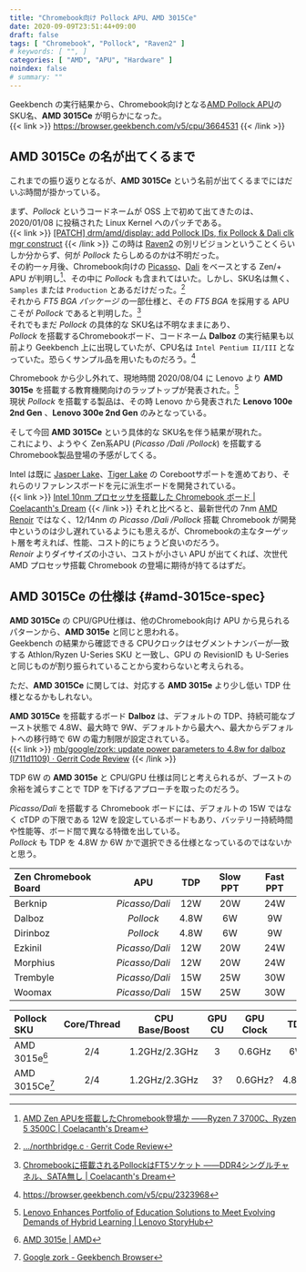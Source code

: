 ```yaml
---
title: "Chromebook向け Pollock APU、AMD 3015Ce"
date: 2020-09-09T23:51:44+09:00
draft: false
tags: [ "Chromebook", "Pollock", "Raven2" ]
# keywords: [ "", ]
categories: [ "AMD", "APU", "Hardware" ]
noindex: false
# summary: ""
---
```


Geekbench の実行結果から、Chromebook向けとなる[AMD Pollock APU](/tags/pollock)のSKU名、**AMD 3015Ce** が明らかになった。  
{{< link >}} <https://browser.geekbench.com/v5/cpu/3664531> {{< /link >}}

## AMD 3015Ce の名が出てくるまで

これまでの振り返りとなるが、**AMD 3015Ce** という名前が出てくるまでにはだいぶ時間が掛かっている。  

まず、*Pollock* というコードネームが OSS 上で初めて出てきたのは、2020/01/08 に投稿された Linux Kernel へのパッチである。  
{{< link >}} [[PATCH] drm/amd/display: add Pollock IDs, fix Pollock & Dali clk mgr construct](https://lists.freedesktop.org/archives/amd-gfx/2020-January/044548.html) {{< /link >}}
この時は [Raven2](/tags/raven2) の別リビジョンということくらいしか分からず、何が *Pollock* たらしめるのかは不明だった。  
その約一ヶ月後、Chromebook向けの [Picasso](/tags/picasso)、[Dali](/tags/dali) をベースとする Zen/+ APU が判明し[^fp5-chromebook-sku]、その中に *Pollock* も含まれてはいた。しかし、SKU名は無く、`Samples` または `Production` とあるだけだった。[^plk-samples-production]  
それから *FT5 BGA パッケージ* の一部仕様と、その *FT5 BGA* を採用する APU こそが *Pollock* であると判明した。[^plk-ft5]  
それでもまだ *Pollock* の具体的な SKU名は不明なままにあり、  
*Pollock* を搭載するChromebookボード、コードネーム **Dalboz** の実行結果も以前より Geekbench 上に出現していたが、CPU名は `Intel Pentium II/III` となっていた。恐らくサンプル品を用いたものだろう。[^gb5-dalboz-samples]  

[^plk-ft5]: [Chromebookに搭載されるPollockはFT5ソケット ――DDR4シングルチャネル、SATA無し | Coelacanth's Dream](/posts/2020/02/12/amd-pollock-ft5/)

Chromebook から少し外れて、現地時間 2020/08/04 に Lenovo より **AMD 3015e** を搭載する教育機関向けのラップトップが発表された。[^lenovo-amd-3015e]  
現状 *Pollock* を搭載する製品は、その時 Lenovo から発表された **Lenovo 100e 2nd Gen** 、**Lenovo 300e 2nd Gen** のみとなっている。  

そして今回 **AMD 3015Ce** という具体的な SKU名を伴う結果が現れた。  
これにより、ようやく Zen系APU (*Picasso /Dali /Pollock*) を搭載するChromebook製品登場の予感がしてくる。  

Intel は既に [Jasper Lake](/tags/jasper_lake)、[Tiger Lake](/tags/tiger_lake) の Corebootサポートを進めており、それらのリファレンスボードを元に派生ボードを開発されている。  
{{< link >}} [Intel 10nm プロセッサを搭載した Chromebook ボード | Coelacanth's Dream](/posts/2020/05/13/intel-10nm-processor-chromebook/) {{< /link >}}
それと比べると、最新世代の 7nm [AMD Renoir](/tags/renoir) ではなく、12/14nm の *Picasso /Dali /Pollock* 搭載 Chromebook が開発中というのは少し遅れているようにも思えるが、Chromebookの主なターゲット層を考えれば、性能、コスト的にちょうど良いのだろう。  
*Renoir* よりダイサイズの小さい、コストが小さい APU が出てくれば、次世代 AMD プロセッサ搭載 Chromebook の登場に期待が持てるはずだ。  

[^fp5-chromebook-sku]: [AMD Zen APUを搭載したChromebook登場か ――Ryzen 7 3700C、Ryzen 5 3500C | Coelacanth's Dream](/posts/2020/02/09/amd-zen-chromebook/)
[^plk-samples-production]: […/northbridge.c · Gerrit Code Review](https://chromium-review.googlesource.com/c/chromiumos/third_party/coreboot/+/2040455/3/src/soc/amd/picasso/northbridge.c#320)
[^gb5-dalboz-samples]: <https://browser.geekbench.com/v5/cpu/2323968>
[^lenovo-amd-3015e]: [Lenovo Enhances Portfolio of Education Solutions to Meet Evolving Demands of Hybrid Learning | Lenovo StoryHub](https://news.lenovo.com/pressroom/press-releases/lenovo-enhances-portfolio-of-education-solutions-to-meet-evolving-demands-of-hybrid-learning/)

## AMD 3015Ce の仕様は {#amd-3015ce-spec}

**AMD 3015Ce** の CPU/GPU仕様は、他のChromebook向け APU から見られるパターンから、**AMD 3015e** と同じと思われる。  
Geekbench の結果から確認できる CPUクロックはセグメントナンバーが一致する Athlon/Ryzen U-Series SKU と一致し、GPU の RevisionID も U-Series と同じものが割り振られていることから変わらないと考えられる。  

ただ、**AMD 3015Ce** に関しては、対応する **AMD 3015e** より少し低い TDP 仕様となるかもしれない。  

**AMD 3015Ce** を搭載するボード **Dalboz** は、デフォルトの TDP、持続可能なブースト状態で 4.8W、最大時で 9W、デフォルトから最大へ、最大からデフォルトへの移行時で 6W の電力制限が設定されている。  
{{< link >}} [mb/google/zork: update power parameters to 4.8w for dalboz (I711d1109) · Gerrit Code Review](https://chromium-review.googlesource.com/c/chromiumos/third_party/coreboot/+/2135098) {{< /link >}}

TDP 6W の **AMD 3015e** と CPU/GPU 仕様は同じと考えられるが、ブーストの余裕を減らすことで TDP を下げるアプローチを取ったのだろう。  

*Picasso/Dali* を搭載する Chromebook ボードには、デフォルトの 15W ではなく cTDP の下限である 12W を設定しているボードもあり、バッテリー持続時間や性能等、ボード間で異なる特徴を出している。  
*Pollock* も TDP を 4.8W か 6W かで選択できる仕様となっているのではないかと思う。  

| Zen Chromebook Board | APU | TDP | Slow PPT | Fast PPT |
| :-- | :--: | :--: | :--: | :--: |
| Berknip | *Picasso/Dali* | 12W | 20W | 24W |
| Dalboz | *Pollock* | 4.8W | 6W | 9W |
| Dirinboz | *Pollock* | 4.8W | 6W | 9W |
| Ezkinil | *Picasso/Dali* | 12W | 20W | 24W |
| Morphius | *Picasso/Dali* | 12W | 20W | 24W |
| Trembyle | *Picasso/Dali* | 15W | 25W | 30W |
| Woomax | *Picasso/Dali* | 15W | 25W | 30W |

| Pollock SKU | Core/Thread | CPU Base/Boost | GPU CU | GPU Clock | TDP |
| :-- | :--: | :--: | :--: | :--: | :--: |
| AMD 3015e[^amd-3015e] | 2/4 | 1.2GHz/2.3GHz | 3 | 0.6GHz | 6W |
| AMD 3015Ce[^amd-3015ce-gb5] | 2/4 | 1.2GHz/2.3GHz | 3? | 0.6GHz? | 4.8W? |

[^amd-3015e]: [AMD 3015e | AMD](https://www.amd.com/en/products/apu/amd-3015e#product-specs)
[^amd-3015ce-gb5]: [Google zork - Geekbench Browser](https://browser.geekbench.com/v5/cpu/3664531)
